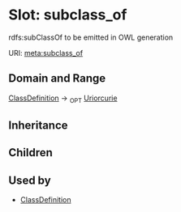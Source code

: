 # Slot: subclass_of


rdfs:subClassOf to be emitted in OWL generation

URI: [meta:subclass_of](https://w3id.org/biolink/biolinkml/meta/subclass_of)
## Domain and Range

[ClassDefinition](ClassDefinition.md) ->  <sub>OPT</sub> [Uriorcurie](Uriorcurie.md)
## Inheritance

## Children

## Used by

 * [ClassDefinition](ClassDefinition.md)
